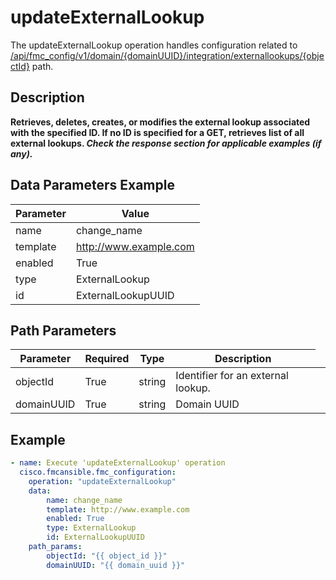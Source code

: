 # updateExternalLookup

The updateExternalLookup operation handles configuration related to [/api/fmc_config/v1/domain/{domainUUID}/integration/externallookups/{objectId}](/paths//api/fmc_config/v1/domain/{domain_uuid}/integration/externallookups/{object_id}.md) path.&nbsp;
## Description
**Retrieves, deletes, creates, or modifies the external lookup associated with the specified ID. If no ID is specified for a GET, retrieves list of all external lookups. _Check the response section for applicable examples (if any)._**

## Data Parameters Example
| Parameter | Value |
| --------- | -------- |
| name | change_name |
| template | http://www.example.com |
| enabled | True |
| type | ExternalLookup |
| id | ExternalLookupUUID |

## Path Parameters
| Parameter | Required | Type | Description |
| --------- | -------- | ---- | ----------- |
| objectId | True | string <td colspan=3> Identifier for an external lookup. |
| domainUUID | True | string <td colspan=3> Domain UUID |

## Example
```yaml
- name: Execute 'updateExternalLookup' operation
  cisco.fmcansible.fmc_configuration:
    operation: "updateExternalLookup"
    data:
        name: change_name
        template: http://www.example.com
        enabled: True
        type: ExternalLookup
        id: ExternalLookupUUID
    path_params:
        objectId: "{{ object_id }}"
        domainUUID: "{{ domain_uuid }}"

```